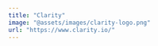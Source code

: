 ```yaml
---
title: "Clarity"
image: "@assets/images/clarity-logo.png"
url: "https://www.clarity.io/"
---
```

